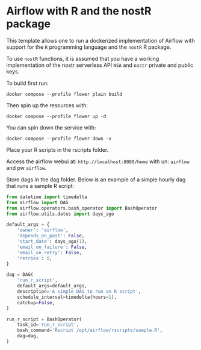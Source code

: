 # Airflow with R and the nostR package

This template allows one to run a dockerized implementation of Airflow with support for the `R` programming language and the `nostR` R package.

To use `nostR` functions, it is assumed that you have a working implementation of the nostr serverless API `NSA` and `nostr` private and public keys.

To build first run:

`docker compose --profile flower plain build`

Then spin up the resources with:

`docker compose --profile flower up -d`

You can spin down the service with:

`docker compose --profile flower down -v`

Place your R scripts in the rscripts folder.

Access the airflow webui at: `http://localhost:8080/home` with un: `airflow` and pw `airflow`.

Store dags in the dag folder. Below is an example of a simple hourly dag that runs a sample R script:

```python
from datetime import timedelta
from airflow import DAG
from airflow.operators.bash_operator import BashOperator
from airflow.utils.dates import days_ago

default_args = {
    'owner': 'airflow',
    'depends_on_past': False,
    'start_date': days_ago(1),
    'email_on_failure': False,
    'email_on_retry': False,
    'retries': 0,
}

dag = DAG(
    'run_r_script',
    default_args=default_args,
    description='A simple DAG to run an R script',
    schedule_interval=timedelta(hours=1),
    catchup=False,
)

run_r_script = BashOperator(
    task_id='run_r_script',
    bash_command='Rscript /opt/airflow/rscripts/sample.R',
    dag=dag,
)
```
